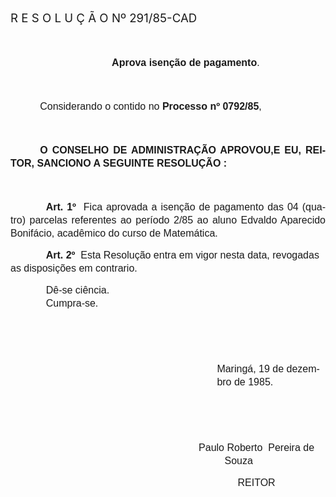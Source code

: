 <body lang=PT-BR style='tab-interval:35.4pt'>

<div class=Section1>

<p class=MsoTitle><span style='font-size:14.0pt;mso-bidi-font-size:10.0pt'>R E
S O L U Ç Ã O Nº 291/85-CAD<o:p></o:p></span></p>

<p class=MsoNormal align=center style='text-align:center;text-indent:42.55pt;
line-height:150%'><span style='font-size:14.0pt;mso-bidi-font-size:10.0pt;
font-family:Arial'><![if !supportEmptyParas]>&nbsp;<![endif]><o:p></o:p></span></p>

<p class=MsoNormal align=center style='text-align:center;text-indent:42.55pt;
line-height:150%'><b><span style='font-size:12.0pt;mso-bidi-font-size:10.0pt;
font-family:Arial'>Aprova isenção de pagamento</span></b><span
style='font-size:12.0pt;mso-bidi-font-size:10.0pt;font-family:Arial'>.<o:p></o:p></span></p>

<p class=MsoNormal style='line-height:150%'><span style='font-size:12.0pt;
mso-bidi-font-size:10.0pt;font-family:Arial'><![if !supportEmptyParas]>&nbsp;<![endif]><o:p></o:p></span></p>

<p class=MsoNormal style='text-indent:35.4pt;line-height:150%'><span
style='font-size:12.0pt;mso-bidi-font-size:10.0pt;font-family:Arial'>Considerando
o contido no <b>Processo nº 0792/85</b>,<o:p></o:p></span></p>

<p class=MsoNormal style='text-indent:42.55pt;line-height:150%'><span
style='font-size:12.0pt;mso-bidi-font-size:10.0pt;font-family:Arial'><![if !supportEmptyParas]>&nbsp;<![endif]><o:p></o:p></span></p>

<p class=MsoNormal style='text-align:justify;text-indent:35.4pt;line-height:
150%'><b><span style='font-size:12.0pt;mso-bidi-font-size:10.0pt;font-family:
Arial'>O CONSELHO DE ADMINISTRAÇÃO APROVOU,E EU, REITOR, SANCIONO A SEGUINTE
RESOLUÇÃO :<o:p></o:p></span></b></p>

<p class=MsoNormal style='text-indent:42.55pt;line-height:150%'><span
style='font-size:12.0pt;mso-bidi-font-size:10.0pt;font-family:Arial'><![if !supportEmptyParas]>&nbsp;<![endif]><o:p></o:p></span></p>

<p class=MsoNormal style='text-align:justify;text-indent:42.55pt;line-height:
150%'><b><span style='font-size:12.0pt;mso-bidi-font-size:10.0pt;font-family:
Arial'>Art. 1º</span></b><span style='font-size:12.0pt;mso-bidi-font-size:10.0pt;
font-family:Arial'><span style="mso-spacerun: yes">  </span>Fica aprovada a
isenção de pagamento das 04 (quatro) parcelas referentes ao período 2/85 ao
aluno Edvaldo Aparecido Bonifácio, acadêmico do curso de Matemática.<o:p></o:p></span></p>

<p class=MsoNormal style='text-indent:42.55pt;line-height:150%'><b><span
style='font-size:12.0pt;mso-bidi-font-size:10.0pt;font-family:Arial'>Art. 2º</span></b><span
style='font-size:12.0pt;mso-bidi-font-size:10.0pt;font-family:Arial'><span
style="mso-spacerun: yes">  </span>Esta Resolução entra em vigor nesta data,
revogadas as disposições em contrario.<o:p></o:p></span></p>

<p class=MsoNormal style='margin-top:0cm;margin-right:248.4pt;margin-bottom:
0cm;margin-left:7.15pt;margin-bottom:.0001pt;text-indent:35.4pt;line-height:
150%'><span style='font-size:12.0pt;mso-bidi-font-size:10.0pt;font-family:Arial'>Dê-se
ciência. <o:p></o:p></span></p>

<p class=MsoNormal style='margin-top:0cm;margin-right:248.4pt;margin-bottom:
0cm;margin-left:7.15pt;margin-bottom:.0001pt;text-indent:35.4pt;line-height:
150%'><span style='font-size:12.0pt;mso-bidi-font-size:10.0pt;font-family:Arial'>Cumpra-se.<o:p></o:p></span></p>

<p class=MsoNormal style='text-indent:42.55pt;line-height:150%'><span
style='font-size:12.0pt;mso-bidi-font-size:10.0pt;font-family:Arial'><![if !supportEmptyParas]>&nbsp;<![endif]><o:p></o:p></span></p>

<p class=MsoNormal style='text-indent:42.55pt;line-height:150%'><span
style='font-size:12.0pt;mso-bidi-font-size:10.0pt;font-family:Arial'><![if !supportEmptyParas]>&nbsp;<![endif]><o:p></o:p></span></p>

<p class=MsoNormal style='margin-left:247.8pt;line-height:150%'><span
style='font-size:12.0pt;mso-bidi-font-size:10.0pt;font-family:Arial'>Maringá,
19 de dezembro de 1985.<o:p></o:p></span></p>

<p class=MsoNormal align=center style='text-align:center;text-indent:42.55pt;
line-height:150%'><span style='font-size:12.0pt;mso-bidi-font-size:10.0pt;
font-family:Arial'><![if !supportEmptyParas]>&nbsp;<![endif]><o:p></o:p></span></p>

<p class=MsoNormal align=center style='text-align:center;text-indent:42.55pt;
line-height:150%'><span style='font-size:12.0pt;mso-bidi-font-size:10.0pt;
font-family:Arial'><![if !supportEmptyParas]>&nbsp;<![endif]><o:p></o:p></span></p>

<p class=MsoNormal align=center style='margin-left:169.85pt;text-align:center;
text-indent:42.55pt;line-height:150%'><span style='font-size:12.0pt;mso-bidi-font-size:
10.0pt;font-family:Arial'>Paulo Roberto<span style="mso-spacerun: yes"> 
</span>Pereira de Souza<o:p></o:p></span></p>

<p class=MsoNormal align=center style='margin-left:169.85pt;text-align:center;
text-indent:42.55pt;line-height:150%'><span style='font-size:12.0pt;mso-bidi-font-size:
10.0pt;font-family:Arial'>REITOR<o:p></o:p></span></p>

<p class=MsoNormal style='margin-left:206.5pt;text-indent:42.55pt;line-height:
150%'><span style='font-size:12.0pt;mso-bidi-font-size:10.0pt;font-family:Arial'><![if !supportEmptyParas]>&nbsp;<![endif]><o:p></o:p></span></p>

<p class=MsoNormal style='text-indent:42.55pt;line-height:150%'><span
style='font-size:12.0pt;mso-bidi-font-size:10.0pt;font-family:Arial'><![if !supportEmptyParas]>&nbsp;<![endif]><o:p></o:p></span></p>

</div>

</body>
